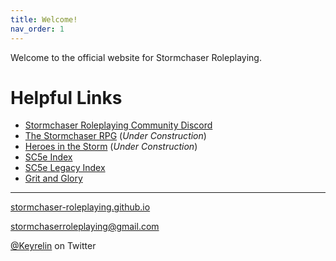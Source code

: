 ```yaml
---
title: Welcome!
nav_order: 1
---
```


Welcome to the official website for Stormchaser Roleplaying.

# Helpful Links
* [Stormchaser Roleplaying Community Discord](https://discord.gg/HX9EK4A)
* [The Stormchaser RPG]() (*Under Construction*)
* [Heroes in the Storm]() (*Under Construction*)
* [SC5e Index](https://www.gmbinder.com/share/-MjzooP55UaAVbrEwN7C)
* [SC5e Legacy Index](https://www.gmbinder.com/share/-MjzjZBb7BG23h6HaK7J)
* [Grit and Glory](https://www.gmbinder.com/share/-LDHolQY2FURKf-8xCT3)

---

<p align="center">
  
  <a href="https://stormchaserroleplaying.github.io/">stormchaser-roleplaying.github.io</a><br>
  
  <a href="mailto:stormchaserroleplaying@gmail.com">stormchaserroleplaying@gmail.com</a><br>
  
  <a href="https://twitter.com/keyrelin">@Keyrelin</a> on Twitter
  
</p>

